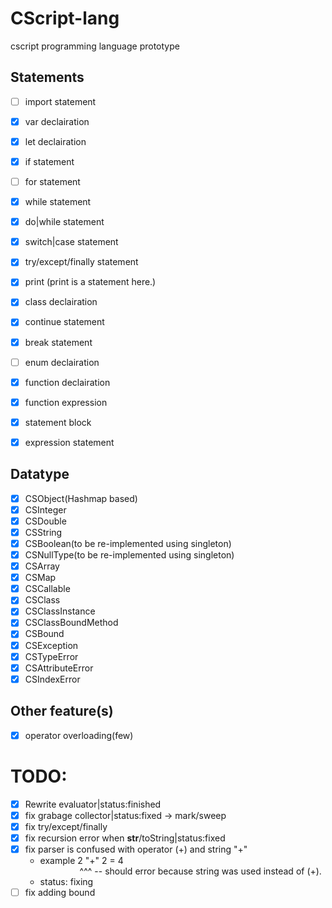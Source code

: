 # CScript-lang
cscript programming language prototype

## Statements
- [ ] import statement
- [x] var declairation
- [x] let declairation
- [x] if statement
- [ ] for statement
- [x] while statement
- [x] do|while statement
- [x] switch|case statement
- [x] try/except/finally statement
- [x] print (print is a statement here.)
- [x] class declairation
- [x] continue statement
- [x] break statement
- [ ] enum declairation
- [x] function declairation
- [x] function expression
- [x] statement block
- [x] expression statement


## Datatype
- [x] CSObject(Hashmap based)
- [x] CSInteger
- [x] CSDouble
- [x] CSString
- [x] CSBoolean(to be re-implemented using singleton)
- [x] CSNullType(to be re-implemented using singleton)
- [x] CSArray
- [x] CSMap
- [x] CSCallable
- [x] CSClass
- [x] CSClassInstance
- [x] CSClassBoundMethod
- [x] CSBound
- [x] CSException
- [x] CSTypeError
- [x] CSAttributeError
- [x] CSIndexError

## Other feature(s)
- [x] operator overloading(few)

# TODO:
- [x] Rewrite evaluator|status:finished
- [x] fix grabage collector|status:fixed -> mark/sweep
- [x] fix try/except/finally
- [x] fix recursion error when __str__/toString|status:fixed
- [x] fix parser is confused with operator (+) and string "+"
    - example
        2 "+" 2 = 4<br/>
          &nbsp;&nbsp;&nbsp;&nbsp;&nbsp;&nbsp;&nbsp;&nbsp;&nbsp;&nbsp;&nbsp;&nbsp;&nbsp;&nbsp;&nbsp;&nbsp;^^^ -- should error because string was used instead of (+).
    - status: fixing
- [ ] fix adding bound